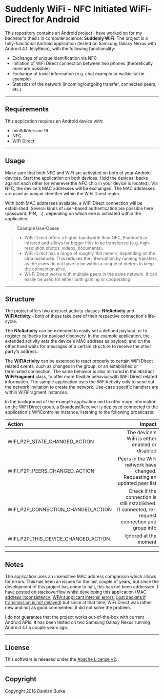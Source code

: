 Suddenly WiFi - NFC Initiated WiFi-Direct for Android
===================

This repository contains an Android project I have worked on for my bachelor's thesis in computer science: **Suddenly WiFi**. The project is a fully-functional Android application (tested on Samsung Galaxy Nexus with Android 4.1 JellyBean), with the following functionality:

- Exchange of unique identification via NFC
- Initiation of WiFi Direct connection between two phones (theoretically more are possible)
- Exchange of trivial information (e.g. chat example or walkie-talkie example)
- Statistics of the network (incoming/outgoing transfer, connected peers, etc.)

----------

Requirements
-------------

This application requires an Android device with:
- minSdkVersion 16
- NFC
- WiFi Direct

-----------


Usage
-------------
Make sure that both NFC and WiFi are activated on both of your Android devices. Start the application on both devices. Hold the devices' backs against each other (or wherever the NFC chip in your device is located). Via NFC, the device's MAC addresses will be exchanged. The MAC addresses are used as unique identifier within the WiFi Direct realm. 

With both MAC addresses available, a WiFi Direct connection will be established. Several kinds of user-based authentication are possible here (password, PIN, ...), depending on which one is activated within the application.

> **Example Use-Cases**

> - WiFi-Direct offers a higher bandwidth than NFC, Bluetooth or infrared and allows for bigger files to be transferred (e.g. high-resolution photos, videos, documents).
> - WiFi-Direct has a range of roughly 100 meters, depending on the circumstances. This reduces the interruption by running transfers, as the users do not have to be within a couple of meters to keep the connection alive.
> - Wi-Fi Direct works with multiple peers in the same network. It can easily be used for either both gaming or cooperating.


----------

Structure
-------------

The project offers two abstract activity classes: **NfcActivity** and **WiFiActivity** - both of these take care of their respective connection's life-cycle. 

The **NfcActivity** can be extended to easily set a defined payload, or to register callbacks for payload discovery. In the example application, the extended activity sets the device's MAC address as payload, and on the other hand waits for messages of a certain structure to receive the other party's address.

The **WiFiActivity** can be extended to react properly to certain WiFi Direct related events, such as changes in the group, or an established or terminated connection. The same behavior is also mirrored in the abstract **WiFiFragment** class, to offer more flexible behavior with WiFi Direct related information. The sample application uses the WiFiActivity only to send out the network invitation to create the network. Use-case specific handlers are within WiFiFragment instances.  

In the background of the example application and to offer more information on the WiFi Direct group, a BroadcastReceiver is deployed connected to the application's WifiController instance, listening to the following broadcasts:

| Action     | Impact |
| :------- | ----: |
| WIFI_P2P_STATE_CHANGED_ACTION | The device's WiFi is either enabled or disabled |
| WIFI_P2P_PEERS_CHANGED_ACTION    | Peers in the WiFi network have changed. Requesting an updated peer list  |
| WIFI_P2P_CONNECTION_CHANGED_ACTION     | Check if the connection is still established. If connected, re-request connection and group info    |
| WIFI_P2P_THIS_DEVICE_CHANGED_ACTION     |  Ignored at the moment   |



----------

Notes
-------------

The application uses an insensitive MAC address comparison which allows for errors. This has been an issues for the last couple of years, but since the development of this project has come to halt, this has not been addressed. I have posted on stackoverflow whilst developing this application ([MAC address inconsistency](http://stackoverflow.com/questions/10968951/wi-fi-direct-and-normal-wi-fi-different-mac), [WPA supplicant internal errors](http://stackoverflow.com/questions/12216085/wifi-direct-on-jellybean-wpa-supplicant-messed-up), [Lost packets if transmission is not delayed](http://stackoverflow.com/questions/11089232/udp-packets-via-wifi-direct-never-arrive)) but since at that time, WiFi Direct was rather new and not as good commented, it did not solve the problem. 

I do not guarantee that the project works out-of-the-box with current Android APIs. It has been tested on two Samsung Galaxy Nexus running Android 4.1 a couple years ago.

----------

License
-------------

This software is released under the [Apache License v2](https://www.apache.org/licenses/LICENSE-2.0).

---------

Copyright
-------------

Copyright 2016 Damian Burke

